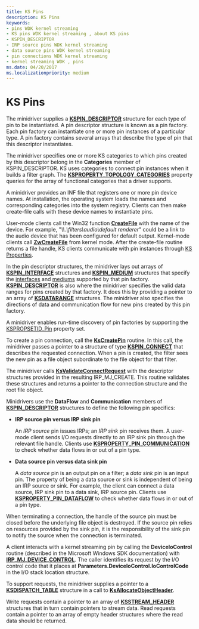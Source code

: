 ```yaml
---
title: KS Pins
description: KS Pins
keywords:
- pins WDK kernel streaming
- KS pins WDK kernel streaming , about KS pins
- KSPIN_DESCRIPTOR
- IRP source pins WDK kernel streaming
- data source pins WDK kernel streaming
- pin connections WDK kernel streaming
- kernel streaming WDK , pins
ms.date: 04/20/2017
ms.localizationpriority: medium
---
```


# KS Pins





The minidriver supplies a [**KSPIN\_DESCRIPTOR**](/windows-hardware/drivers/ddi/ks/ns-ks-kspin_descriptor) structure for each type of pin to be instantiated. A pin descriptor structure is known as a pin factory. Each pin factory can instantiate one or more pin instances of a particular type. A pin factory contains several arrays that describe the type of pin that this descriptor instantiates.

The minidriver specifies one or more KS categories to which pins created by this descriptor belong in the **Categories** member of KSPIN\_DESCRIPTOR. KS uses categories to connect pin instances when it builds a filter graph. The [**KSPROPERTY\_TOPOLOGY\_CATEGORIES**](./ksproperty-topology-categories.md) property queries for the array of functional categories that a driver supports.

A minidriver provides an INF file that registers one or more pin device names. At installation, the operating system loads the names and corresponding categories into the system registry. Clients can then make create-file calls with these device names to instantiate pins.

User-mode clients call the Win32 function [**CreateFile**](/windows/win32/api/fileapi/nf-fileapi-createfilea) with the name of the device. For example, "*\\\\.\\filters\\audio\\default renderer*" could be a link to the audio device that has been configured for default output. Kernel-mode clients call [**ZwCreateFile**](/windows-hardware/drivers/ddi/ntifs/nf-ntifs-ntcreatefile) from kernel mode. After the create-file routine returns a file handle, KS clients communicate with pin instances through [KS Properties](ks-properties.md).

In the pin descriptor structures, the minidriver lays out arrays of [**KSPIN\_INTERFACE**](./kspin-interface-structure.md) structures and [**KSPIN\_MEDIUM**](./kspin-medium-structure.md) structures that specify the [interfaces](ks-interfaces.md) and [mediums](ks-mediums.md) supported by that pin factory. [**KSPIN\_DESCRIPTOR**](/windows-hardware/drivers/ddi/ks/ns-ks-kspin_descriptor) is also where the minidriver specifies the valid data ranges for pins created by that factory. It does this by providing a pointer to an array of [**KSDATARANGE**](/previous-versions/ff561658(v=vs.85)) structures. The minidriver also specifies the directions of data and communication flow for new pins created by this pin factory.

A minidriver enables run-time discovery of pin factories by supporting the [KSPROPSETID\_Pin](./kspropsetid-pin.md) property set.

To create a pin connection, call the [**KsCreatePin**](/windows-hardware/drivers/ddi/ks/nf-ks-kscreatepin) routine. In this call, the minidriver passes a pointer to a structure of type [**KSPIN\_CONNECT**](/windows-hardware/drivers/ddi/ks/ns-ks-kspin_connect) that describes the requested connection. When a pin is created, the filter sees the new pin as a file object subordinate to the file object for that filter.

The minidriver calls [**KsValidateConnectRequest**](/windows-hardware/drivers/ddi/ks/nf-ks-ksvalidateconnectrequest) with the descriptor structures provided in the resulting IRP\_MJ\_CREATE. This routine validates these structures and returns a pointer to the connection structure and the root file object.

Minidrivers use the **DataFlow** and **Communication** members of [**KSPIN\_DESCRIPTOR**](/windows-hardware/drivers/ddi/ks/ns-ks-kspin_descriptor) structures to define the following pin specifics:

-   **IRP source pin versus IRP sink pin**

    An *IRP source* pin issues IRPs; an *IRP sink* pin receives them. A user-mode client sends I/O requests directly to an IRP sink pin through the relevant file handle. Clients use [**KSPROPERTY\_PIN\_COMMUNICATION**](./ksproperty-pin-communication.md) to check whether data flows in or out of a pin type.

-   **Data source pin versus data sink pin**

    A *data source* pin is an output pin on a filter; a *data sink* pin is an input pin. The property of being a data source or sink is independent of being an IRP source or sink. For example, the client can connect a data source, IRP sink pin to a data sink, IRP source pin. Clients use [**KSPROPERTY\_PIN\_DATAFLOW**](./ksproperty-pin-dataflow.md) to check whether data flows in or out of a pin type.

When terminating a connection, the handle of the source pin must be closed before the underlying file object is destroyed. If the source pin relies on resources provided by the sink pin, it is the responsibility of the sink pin to notify the source when the connection is terminated.

A client interacts with a kernel streaming pin by calling the **DeviceIoControl** routine (described in the Microsoft Windows SDK documentation) with [**IRP\_MJ\_DEVICE\_CONTROL**](../kernel/irp-mj-device-control.md). The caller identifies its request by the I/O control code that it places at **Parameters.DeviceIoControl.IoControlCode** in the I/O stack location structure.

To support requests, the minidriver supplies a pointer to a [**KSDISPATCH\_TABLE**](/windows-hardware/drivers/ddi/ks/ns-ks-ksdispatch_table) structure in a call to [**KsAllocateObjectHeader**](/windows-hardware/drivers/ddi/ks/nf-ks-ksallocateobjectheader).

Write requests contain a pointer to an array of [**KSSTREAM\_HEADER**](/windows-hardware/drivers/ddi/ks/ns-ks-ksstream_header) structures that in turn contain pointers to stream data. Read requests contain a pointer to an array of empty header structures where the read data should be returned.

